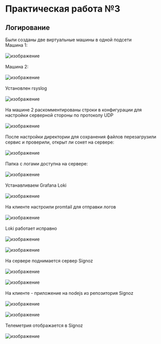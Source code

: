 # Практическая работа №3
## Логирование
Были созданы две виртуальные машины в одной подсети<br />
Машина 1:<br /><br />![изображение](https://github.com/kirasir1/toib_prak/assets/13931629/57b715f2-ba07-4222-be21-f16b56cbed78)<br /><br />
Машина 2:<br /><br />![изображение](https://github.com/kirasir1/toib_prak/assets/13931629/eeeb7897-d6bf-4847-b43c-a57fbd5c4af6)<br /><br />
Установлен rsyslog<br /><br />
![изображение](https://github.com/kirasir1/toib_prak/assets/13931629/58189a6c-34cb-4818-bd73-f5a825e3d94a)<br /><br />
На машине 2 раскомментированы строки в конфигурации для настройки серверной стороны по протоколу UDP<br /><br />
![изображение](https://github.com/kirasir1/toib_prak/assets/13931629/afadb461-9d7a-4ef8-9f98-a0e11f1ae87d)<br /><br />
После настройки директории для сохранения файлов перезагрузили сервис и проверили, открыт ли сокет на сервере:<br /><br />
![изображение](https://github.com/kirasir1/toib_prak/assets/13931629/3b926466-397c-424d-86bc-ed95225d56b8)<br /><br />
Папка с логами доступна на сервере:<br /><br />
![изображение](https://github.com/kirasir1/toib_prak/assets/13931629/b86fc4d0-d814-417d-9594-81452757c622)<br /><br />
Устанавливаем Grafana Loki<br /><br />
![изображение](https://github.com/kirasir1/toib_prak/assets/13931629/a72e6f42-91b9-430e-ae0e-e4cee6deec2a)<br /><br />
На клиенте настроили promtail для отправки логов<br /><br />
![изображение](https://github.com/kirasir1/toib_prak/assets/13931629/a26db8b7-02ca-4601-abd9-cc407e645602)<br /><br />
Loki работает исправно<br /><br />
![изображение](https://github.com/kirasir1/toib_prak/assets/13931629/d3933da7-c479-40ab-bb8b-604c115aa352)<br /><br />
![изображение](https://github.com/kirasir1/toib_prak/assets/13931629/ace526e6-ee7f-450f-bf6b-20a32f79e0b9)<br /><br />
На сервере поднимается сервер Signoz<br /><br />
![изображение](https://github.com/kirasir1/toib_prak/assets/13931629/66c039b5-ad06-4b55-a693-df7d89d4f42c)<br /><br />
![изображение](https://github.com/kirasir1/toib_prak/assets/13931629/218ec804-89b3-492f-86ab-c821ddb0db08)<br /><br />
На клиенте - приложение на nodejs из репозитория Signoz<br /><br />
![изображение](https://github.com/kirasir1/toib_prak/assets/13931629/f6a20329-ee56-4501-9f62-1a6dfa88b031)<br /><br />
![изображение](https://github.com/kirasir1/toib_prak/assets/13931629/e71724cd-cc5c-4ea5-bea6-08558a4c9b15)<br /><br />
Телеметрия отображается в Signoz<br /><br />
![изображение](https://github.com/kirasir1/toib_prak/assets/13931629/714a92ce-d8fc-470b-8359-8147bacd9860)<br /><br />

